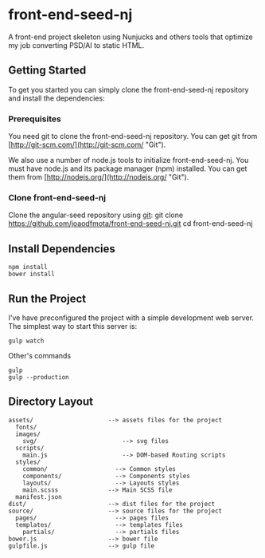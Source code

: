 # front-end-seed-nj
A front-end project skeleton using Nunjucks and others tools that optimize my job converting PSD/AI to static HTML.

## Getting Started
To get you started you can simply clone the front-end-seed-nj repository and install the dependencies:

### Prerequisites
You need git to clone the front-end-seed-nj repository. You can get git from [http://git-scm.com/](http://git-scm.com/ "Git").

We also use a number of node.js tools to initialize front-end-seed-nj. You must have node.js and its package manager (npm) installed. You can get them from [http://nodejs.org/](http://nodejs.org/ "Git").

### Clone front-end-seed-nj
Clone the angular-seed repository using [git](http://git-scm.com/ "Git"):
    git clone https://github.com/joaodfmota/front-end-seed-nj.git
    cd front-end-seed-nj

## Install Dependencies
    npm install
    bower install

## Run the Project
I've have preconfigured the project with a simple development web server. The simplest way to start this server is:

    gulp watch

Other's commands

    gulp
    gulp --production

## Directory Layout
    assets/                     --> assets files for the project
      fonts/                   
      images/
        svg/                        --> svg files
      scripts/
        main.js                     --> DOM-based Routing scripts
      styles/
        common/                   --> Common styles
        components/               --> Components styles
        layouts/                  --> Layouts styles
        main.scsss              --> Main SCSS file
      manifest.json             
    dist/                       --> dist files for the project
    source/                     --> source files for the project
      pages/                      --> pages files
      templates/                  --> templates files
        partials/                 --> partials files
    bower.js                    --> bower file
    gulpfile.js                 --> gulp file  